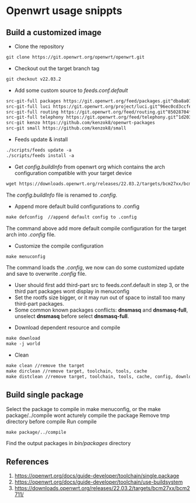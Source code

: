 # Openwrt usage snippts
## Build a customized image

* Clone the repository  
```html
git clone https://git.openwrt.org/openwrt/openwrt.git
```
* Checkout out the target branch tag  
```html
git checkout v22.03.2
```
* Add some custom source to *feeds.conf.default*
```html
src-git-full packages https://git.openwrt.org/feed/packages.git^dba8a0102e5965cad58a871335002e9c964b6719
src-git-full luci https://git.openwrt.org/project/luci.git^96ec0cd3ccfe954f13fd5a337efdd70374dde03f
src-git-full routing https://git.openwrt.org/feed/routing.git^85028704f688a6768d3f10d5d3c10a799a121e0d
src-git-full telephony https://git.openwrt.org/feed/telephony.git^1d2031a5c82816483c51bca15649e2957fbe2bc2
src-git kenzo https://github.com/kenzok8/openwrt-packages
src-git small https://github.com/kenzok8/small

```
* Feeds update & install
```html
./scripts/feeds update -a
./scripts/feeds install -a
```
* Get *config.buildInfo* from openwrt org which contains the arch configuration compatible with your target device
```html
wget https://downloads.openwrt.org/releases/22.03.2/targets/bcm27xx/bcm2711/config.buildinfo -O .config
```
The *config.buildInfo* file is renamed to *.config*.

* Append more default build configurations to .config
```html
make defconfig  //append default config to .config
```
The command above add more default compile configuration for the target arch into *.config* file. 

* Customize the compile configuration
```html
make menuconfig
```
The command loads the *.config*, we now can do some customized update and save to overwrite *.config* file.  
-  User should first add third-part src to feeds.conf.default in step 3, or the third part packages wont display in menuconfig  
- Set the rootfs size bigger, or it may run out of space to install too many third-part packages.  
- Some common known packages conflicts: **dnsmasq**  and **dnsmasq-full**, unselect **dnsmasq** before select **dnsmasq-full**.

* Download dependent resource and compile
```html
make download
make -j world
```

* Clean
```html
make clean //remove the target
make dirclean //remove target, toolchain, tools, cache
make distclean //remove target, toolchain, tools, cache, config, download
```

## Build single package
Select the package to compile in make menuconfig, or the make package/../compile wont acturely compile the package
Remove tmp directory before compile
Run compile
```html
make package/../compile 
```
Find the output packages in *bin/packages* directory

## References
1. https://openwrt.org/docs/guide-developer/toolchain/single.package
2. https://openwrt.org/docs/guide-developer/toolchain/use-buildsystem  
3. https://downloads.openwrt.org/releases/22.03.2/targets/bcm27xx/bcm2711/

